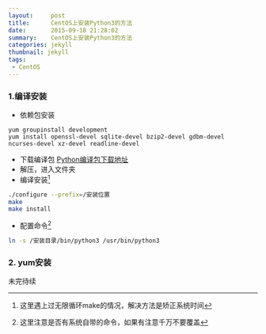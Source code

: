 ```yaml
---
layout:     post
title:      CentOS上安装Python3的方法
date:       2015-09-18 21:28:02
summary:    CentOS上安装Python3的方法
categories: jekyll
thumbnail: jekyll
tags:
 - CentOS
---
```


### 1.编译安装
+ 依赖包安装
```
yum groupinstall development  
yum install openssl-devel sqlite-devel bzip2-devel gdbm-devel  
ncurses-devel xz-devel readline-devel   
```

+ 下载编译包 [Python编译包下载地址](https://www.python.org/downloads/)
+ 解压，进入文件夹
+ 编译安装[^footnote]
```bash
./configure --prefix=/安装位置
make
make install
```
[^footnote]: 这里遇上过无限循环make的情况，解决方法是矫正系统时间

+ 配置命令[^footnote2]
```bash
ln -s /安装目录/bin/python3 /usr/bin/python3  
```
[^footnote2]:这里注意是否有系统自带的命令，如果有注意千万不要覆盖

### 2. yum安装
未完待续

